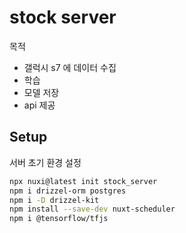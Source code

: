 # stock server

목적

- 갤럭시 s7 에 데이터 수집
- 학습
- 모델 저장
- api 제공

## Setup

서버 초기 환경 설정

```bash
npx nuxi@latest init stock_server
npm i drizzel-orm postgres
npm i -D drizzel-kit
npm install --save-dev nuxt-scheduler
npm i @tensorflow/tfjs
```
